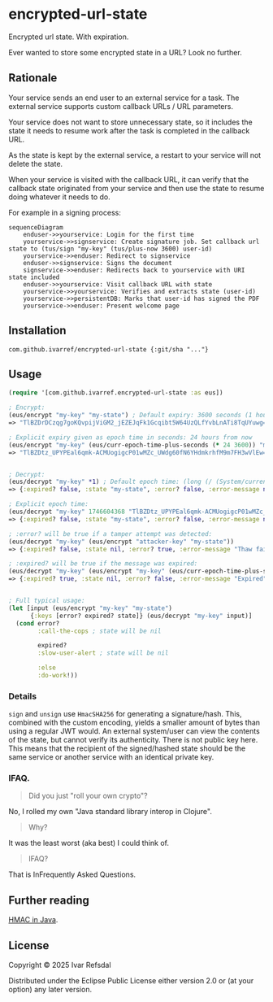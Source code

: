 # encrypted-url-state

Encrypted url state. With expiration.

Ever wanted to store some encrypted state in a URL? Look no further.

## Rationale

Your service sends an end user to an external service for a task.
The external service supports custom callback URLs / URL parameters.

Your service does not want to
store unnecessary state, so it includes the state it needs to resume
work after the task is completed in the callback URL.

As the state is kept by the external service, a restart to your service will
not delete the state.

When your service is visited with the callback URL, it can verify that the callback
state originated from your service and then use the state to resume doing whatever it
needs to do.

For example in a signing process:

```mermaid
sequenceDiagram
    enduser->>yourservice: Login for the first time
    yourservice->>signservice: Create signature job. Set callback url state to (tus/sign "my-key" (tus/plus-now 3600) user-id)
    yourservice->>enduser: Redirect to signservice 
    enduser->>signservice: Signs the document
    signservice->>enduser: Redirects back to yourservice with URI state included
    enduser->>yourservice: Visit callback URL with state
    yourservice->>yourservice: Verifies and extracts state (user-id) 
    yourservice->>persistentDB: Marks that user-id has signed the PDF
    yourservice->>enduser: Present welcome page
```

## Installation

```
com.github.ivarref/encrypted-url-state {:git/sha "..."}
```

## Usage

```clojure
(require '[com.github.ivarref.encrypted-url-state :as eus])

; Encrypt:
(eus/encrypt "my-key" "my-state") ; Default expiry: 3600 seconds (1 hour) from now
=> "TlBZDrDCzqg7goKQvpijViGM2_jEZEJqFk1Gcqibt5W64UzQLfYvbLnATi8TqUYuwg=="

; Explicit expiry given as epoch time in seconds: 24 hours from now
(eus/encrypt "my-key" (eus/curr-epoch-time-plus-seconds (* 24 3600)) "my-state")
=> "TlBZDtz_UPYPEal6qmk-ACMUogigcP01wMZc_UWdg60fN6YHdmkrhfM9m7FH3wVlEw=="


; Decrypt:
(eus/decrypt "my-key" *1) ; Default epoch time: (long (/ (System/currentTimeMillis) 1000))
=> {:expired? false, :state "my-state", :error? false, :error-message nil}

; Explicit epoch time:
(eus/decrypt "my-key" 1746604368 "TlBZDtz_UPYPEal6qmk-ACMUogigcP01wMZc_UWdg60fN6YHdmkrhfM9m7FH3wVlEw==") 
=> {:expired? false, :state "my-state", :error? false, :error-message nil}

; :error? will be true if a tamper attempt was detected:
(eus/decrypt "my-key" (eus/encrypt "attacker-key" "my-state"))
=> {:expired? false, :state nil, :error? true, :error-message "Thaw failed. Possible decryption/decompression error, unfrozen/damaged data, etc."}

; :expired? will be true if the message was expired:
(eus/decrypt "my-key" (eus/encrypt "my-key" (eus/curr-epoch-time-plus-seconds -10) "my-state"))
=> {:expired? true, :state nil, :error? false, :error-message "Expired"}


; Full typical usage:
(let [input (eus/encrypt "my-key" "my-state")
      {:keys [error? expired? state]} (eus/decrypt "my-key" input)]
  (cond error?
        :call-the-cops ; state will be nil

        expired?
        :slow-user-alert ; state will be nil

        :else
        :do-work!))
```

### Details

`sign` and `unsign` use `HmacSHA256` for generating a signature/hash.
This, combined with the custom encoding, yields a smaller amount of bytes than using a regular JWT would.
An external system/user can view the contents of the state, but cannot verify its authenticity.
There is not public key here. This means that the recipient of the signed/hashed state should be the same service
or another service with an identical private key.


### IFAQ.

> Did you just "roll your own crypto"?

No, I rolled my own "Java standard library interop in Clojure".

> Why?

It was the least worst (aka best) I could think of.

> IFAQ?

That is InFrequently Asked Questions.

## Further reading

[HMAC in Java](https://www.baeldung.com/java-hmac).

## License

Copyright © 2025 Ivar Refsdal

Distributed under the Eclipse Public License either version 2.0 or (at
your option) any later version.